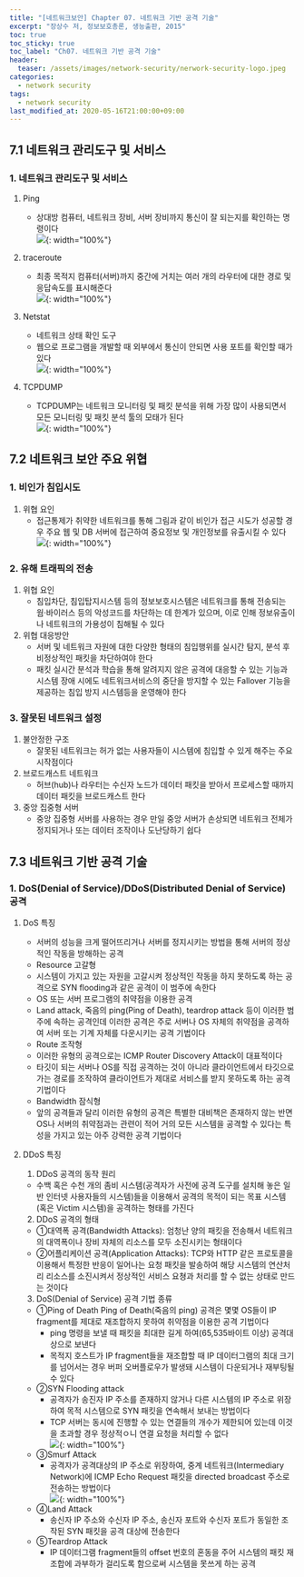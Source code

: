 ```yaml
---
title: "[네트워크보안] Chapter 07. 네트워크 기반 공격 기술"
excerpt: "장상수 저, 정보보호총론, 생능출판, 2015"
toc: true
toc_sticky: true
toc_label: "Ch07. 네트워크 기반 공격 기술"
header:
  teaser: /assets/images/network-security/nerwork-security-logo.jpeg
categories:
  - network security
tags:
  - network security
last_modified_at: 2020-05-16T21:00:00+09:00
---  
```


## 7.1 네트워크 관리도구 및 서비스

### 1. 네트워크 관리도구 및 서비스

1. Ping
    - 상대방 컴퓨터, 네트워크 장비, 서버 장비까지 통신이 잘 되는지를 확인하는 명령이다  
    ![](https://eliotjang.github.io/assets/images/network-security/ch07-1.png){: width="100%"}

2. traceroute
    - 최종 목적지 컴퓨터(서버)까지 중간에 거치는 여러 개의 라우터에 대한 경로 및 응답속도를 표시해준다  
    ![](https://eliotjang.github.io/assets/images/network-security/ch07-2.png){: width="100%"}

3. Netstat
    - 네트워크 상태 확인 도구
    - 웹으로 프로그램을 개발할 때 외부에서 통신이 안되면 사용 포트를 확인할 때가 있다  
    ![](https://eliotjang.github.io/assets/images/network-security/ch07-3.png){: width="100%"}

4. TCPDUMP
    - TCPDUMP는 네트워크 모니터링 및 패킷 분석을 위해 가장 많이 사용되면서 모든 모니터링 및 패킷 분석 툴의 모태가 된다  
    ![](https://eliotjang.github.io/assets/images/network-security/ch07-4.png){: width="100%"}


## 7.2 네트워크 보안 주요 위협

### 1. 비인가 침입시도

1. 위협 요인
    - 접근통제가 취약한 네트워크를 통해 그림과 같이 비인가 접근 시도가 성공할 경우 주요 웹 및 DB 서버에 접근하여 중요정보 및 개인정보를 유출시킬 수 있다  
    ![](https://eliotjang.github.io/assets/images/network-security/ch07-5.png){: width="100%"}  

### 2. 유해 트래픽의 전송

1. 위협 요인
    - 침입차단, 침입탑지시스템 등의 정보보호시스템은 네트워크를 통해 전송되는 웜·바이러스 등의 악성코드를 차단하는 데 한계가 있으며, 이로 인해 정보유출이나 네트워크의 가용성이 침해될 수 있다
2. 위협 대응방안
    - 서버 및 네트워크 자원에 대한 다양한 형태의 침입행위를 실시간 탐지, 분석 후 비정상적인 패킷을 차단하여야 한다
    - 패킷 실시간 분석과 학습을 통해 알려지지 않은 공격에 대응할 수 있는 기능과 시스템 장애 시에도 네트워크서비스의 중단을 방지할 수 있는 Fallover 기능을 제공하는 침입 방지 시스템등을 운영해야 한다

### 3. 잘못된 네트워크 설정
    
1. 불안정한 구조
    - 잘못된 네트워크는 허가 없는 사용자들이 시스템에 침입할 수 있게 해주는 주요 시작점이다
2. 브로드캐스트 네트워크
    - 허브(hub)나 라우터는 수신자 노드가 데이터 패킷을 받아서 프로세스할 때까지 데이터 패킷을 브로드캐스트 한다
3. 중앙 집중형 서버
    - 중앙 집중형 서버를 사용하는 경우 만일 중앙 서버가 손상되면 네트워크 전체가 정지되거나 또는 데이터 조작이나 도난당하기 쉽다


## 7.3 네트워크 기반 공격 기술

### 1. DoS(Denial of Service)/DDoS(Distributed Denial of Service) 공격

1. DoS 특징
    - 서버의 성능을 크게 떨어뜨리거나 서버를 정지시키는 방법을 통해 서버의 정상적인 작동을 방해하는 공격
    - Resource 고갈형
	- 시스템이 가지고 있는 자원을 고갈시켜 정상적인 작동을 하지 못하도록 하는 공격으로 SYN flooding과 같은 공격이 이 범주에 속한다
    - OS 또는 서버 프로그램의 취약점을 이용한 공격
	- Land attack, 죽음의 ping(Ping of Death), teardrop attack 등이 이러한 범주에 속하는 공격인데 이러한 공격은 주로 서버나 OS 자체의 취약점을 공격하여 서버 또는 기계 자체를 다운시키는 공격 기법이다
    - Route 조작형
	- 이러한 유형의 공격으로는 ICMP Router Discovery Attack이 대표적이다
	- 타깃이 되는 서버나 OS를 직접 공격하는 것이 아니라 클라이언트에서 타깃으로 가는 경로를 조작하여 클라이언트가 제대로 서비스를 받지 못하도록 하는 공격 기법이다
    - Bandwidth 잠식형
	- 앞의 공격들과 달리 이러한 유형의 공격은 특별한 대비책은 존재하지 않는 반면 OS나 서버의 취약점과는 관련이 적어 거의 모든 시스템을 공격할 수 있다는 특성을 가지고 있는 아주 강력한 공격 기법이다

2. DDoS 특징
    1. DDoS 공격의 동작 원리
	- 수백 혹은 수천 개의 좀비 시스템(공격자가 사전에 공격 도구를 설치해 놓은 일반 인터넷 사용자들의 시스템)들을 이용해서 공격의 목적이 되는 목표 시스템(혹은 Victim 시스템)을 공격하는 형태를 가진다
    2. DDoS 공격의 형태
	- ①대역폭 공격(Bandwidth Attacks): 엄청난 양의 패킷을 전송해서 네트워크의 대역폭이나 장비 자체의 리소스를 모두 소진시키는 형태이다
	- ②어플리케이션 공격(Application Attacks): TCP와 HTTP 같은 프로토콜을 이용해서 특정한 반응이 일어나는 요청 패킷을 발송하여 해당 시스템의 연산처리 리소스를 소진시켜서 정상적인 서비스 요쳥과 처리를 할 수 없는 상태로 만드는 것이다
    3. DoS(Denial of Service) 공격 기법 종류
	- ①Ping of Death
	    Ping of Death(죽음의 ping) 공격은 몇몇 OS들이 IP fragment를 제대로 재조합하지 못하여 취약점을 이용한 공격 기법이다
		- ping 명령을 보낼 때 패킷을 최대한 길게 하여(65,535바이트 이상) 공격대상으로 보낸다
		- 목적지 호스트가 IP fragment들을 재조합할 때 IP 데이터그램의 최대 크기를 넘어서는 경우 버퍼 오버플로우가 발생돼 시스템이 다운되거나 재부팅될 수 있다
	- ②SYN Flooding attack
	    - 공격자가 송진자 IP 주소를 존재하지 않거나 다른 시스템의 IP 주소로 위장하여 목적 시스템으로 SYN 패킷을 연속해서 보내는 방법이다
		- TCP 서버는 동시에 진행할 수 있는 연결들의 개수가 제한되어 있는데 이것을 초과할 경우 정상적ㅇ니 연결 요청을 처리할 수 없다  
		![](https://eliotjang.github.io/assets/images/network-security/ch07-6.png){: width="100%"}
	- ③Smurf Attack
	    - 공격자가 공격대상의 IP 주소로 위장하여, 중계 네트워크(Intermediary Network)에 ICMP Echo Request 패킷을 directed broadcast 주소로 전송하는 방법이다  
	    ![](https://eliotjang.github.io/assets/images/network-security/ch07-7.png){: width="100%"}  
	- ④Land Attack
	    - 송신자 IP 주소와 수신자 IP 주소, 송신자 포트와 수신자 포트가 동일한 조작된 SYN 패킷을 공격 대상에 전송한다
	- ⑤Teardrop Attack
	    - IP 데이터그램 fragment들의 offset 번호의 혼동을 주어 시스템의 패킷 재조합에 과부하가 걸리도록 함으로써 시스템을 못쓰게 하는 공격
	    













